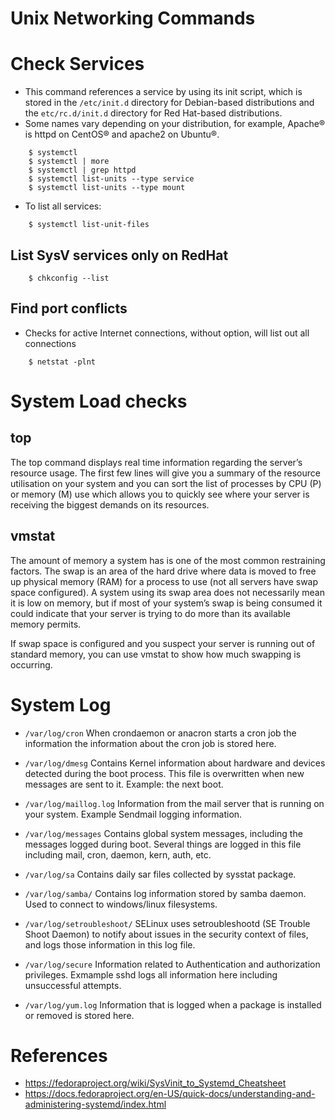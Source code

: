 # Unix Networking Commands

# Check Services
- This command references a service by using its init script, which is stored in the `/etc/init.d` directory for Debian-based distributions and the `etc/rc.d/init.d` directory for Red Hat-based distributions.
- Some names vary depending on your distribution, for example, Apache® is httpd on CentOS® and apache2 on Ubuntu®.

```
    $ systemctl
    $ systemctl | more
    $ systemctl | grep httpd
    $ systemctl list-units --type service
    $ systemctl list-units --type mount
```
- To list all services:
```
    $ systemctl list-unit-files
```

## List SysV services only on RedHat
```
    $ chkconfig --list
```

## Find port conflicts
- Checks for active Internet connections, without option, will list out all connections
```
    $ netstat -plnt
```
# System Load checks

## top
The top command displays real time information regarding the server’s resource usage. The first few lines will give you a summary of the resource utilisation on your system and you can sort the list of processes by CPU (P) or memory (M) use which allows you to quickly see where your server is receiving the biggest demands on its resources.

## vmstat
The amount of memory a system has is one of the most common restraining factors. The swap is an area of the hard drive where data is moved to free up physical memory (RAM) for a process to use (not all servers have swap space configured). A system using its swap area does not necessarily mean it is low on memory, but if most of your system’s swap is being consumed it could indicate that your server is trying to do more than its available memory permits.

If swap space is configured and you suspect your server is running out of standard memory, you can use vmstat to show how much swapping is occurring.


# System Log
- `/var/log/cron`
When crondaemon or anacron starts a cron job the information the information about the cron job is stored here.

- `/var/log/dmesg`
Contains Kernel information about hardware and devices detected during the boot process. This file is overwritten when new messages are sent to it. Example: the next boot.

- `/var/log/maillog.log`
Information from the mail server that is running on your system. Example Sendmail logging information.

- `/var/log/messages`
Contains global system messages, including the messages logged during boot. Several things are logged in this file including mail, cron, daemon, kern, auth, etc.

- `/var/log/sa`
Contains daily sar files collected by sysstat package.

- `/var/log/samba/`
 Contains log information stored by samba daemon. Used to connect to windows/linux filesystems.

- `/var/log/setroubleshoot/`
SELinux uses setroubleshootd (SE Trouble Shoot Daemon) to notify about issues in the security context of files, and logs those information in this log file.

- `/var/log/secure`
Information related to Authentication and authorization privileges. Exmample sshd logs all information here including unsuccessful attempts.

- `/var/log/yum.log`
Information that is logged when a package is installed or removed is stored here.




# References
- https://fedoraproject.org/wiki/SysVinit_to_Systemd_Cheatsheet
- https://docs.fedoraproject.org/en-US/quick-docs/understanding-and-administering-systemd/index.html


